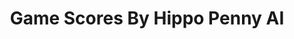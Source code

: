 ---
title: Game Scores By Hippo Penny AI
layout: scoredetail
permalink: /meta-score/my-time-at-sandrock
header:
  teaser: /assets/images/my-time-at-sandrock.jpg
  video:
    id: FTZ5csdOdac
    provider: youtube
---